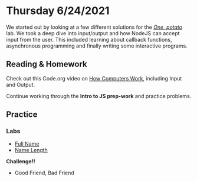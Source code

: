 # Thursday 6/24/2021
We started out by looking at a few different solutions for the [*One, potato*](https://github.com/BurlingtonCodeAcademy/jsah-june-2021-notes/blob/main/week-3/session-5/labs/one_potato.md) lab. We took a deep dive into input/output and how NodeJS can accept input from the user. This included learning about callback functions, asynchronous programming and finally writing some interactive programs.

## Reading & Homework

Check out this Code.org video on [How Computers Work](https://www.youtube.com/watch?v=DKGZlaPlVLY), including Input and Output.

Continue working through the **Intro to JS prep-work** and practice problems.

## Practice

### Labs
* [Full Name](https://bootcamp.burlingtoncodeacademy.com/lessons/javascript/input-and-output#anchor/lab_full_name)
* [Name Length](https://bootcamp.burlingtoncodeacademy.com/lessons/javascript/input-and-output#anchor/lab_name_length)

**Challenge!!**
* Good Friend, Bad Friend
